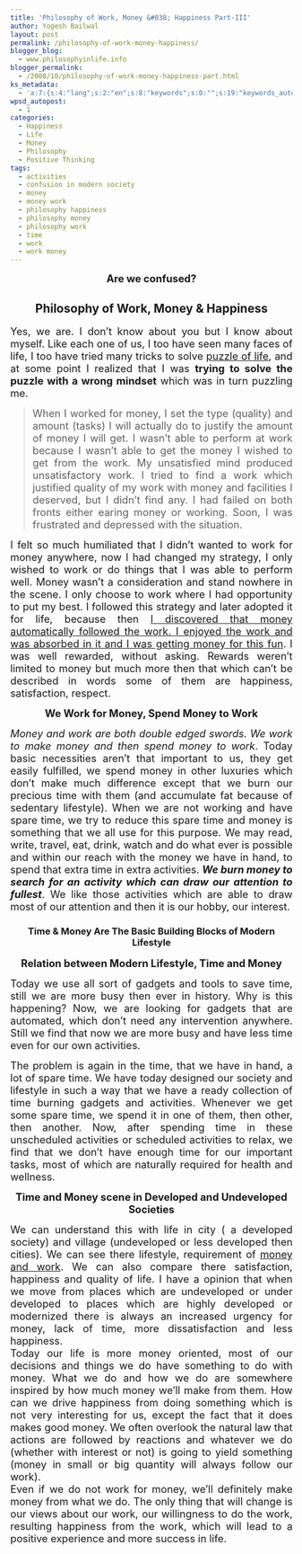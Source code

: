 ```yaml
---
title: 'Philosophy of Work, Money &#038; Happiness Part-III'
author: Yogesh Bailwal
layout: post
permalink: /philosophy-of-work-money-happiness/
blogger_blog:
  - www.philosophyinlife.info
blogger_permalink:
  - /2008/10/philosophy-of-work-money-happiness-part.html
ks_metadata:
  - 'a:7:{s:4:"lang";s:2:"en";s:8:"keywords";s:0:"";s:19:"keywords_autoupdate";s:1:"0";s:11:"description";s:0:"";s:22:"description_autoupdate";s:1:"0";s:5:"title";s:0:"";s:6:"robots";s:12:"index,follow";}'
wpsd_autopost:
  - 1
categories:
  - Happiness
  - Life
  - Money
  - Philosophy
  - Positive Thinking
tags:
  - activities
  - confusion in modern society
  - money
  - money work
  - philosophy happiness
  - philosophy money
  - philosophy work
  - time
  - work
  - work money
---
```

<p style="font-weight: bold; text-align: center;">
  <span style="font-size: 130%;">Are we confused?</span>
</p>

<h2 style="text-align: center;">
  Philosophy of Work, Money & Happiness
</h2>

<p style="text-align: justify;">
  <span style="font-size: 130%;">Yes, we are. I don&#8217;t know about you but I know about myself. Like each one of us, I too have seen many faces of life, I too have tried many tricks to solve <a href="http://www.philosophyinlife.info/mystery-of-life-nature/">puzzle of life</a>, and at some point I realized that I was <span style="font-weight: bold;">trying to solve the puzzle with a wrong mindset</span> which was in turn puzzling me.</span>
</p>

<div style="text-align: justify;">
</div>

> <p style="text-align: justify;">
>   <span style="font-size: 130%;">When I worked for money, I set the type (quality) and amount (tasks) I will actually do to justify the amount of money I will get. I wasn&#8217;t able to perform at work because I wasn&#8217;t able to get the money I wished to get from the work. My unsatisfied mind produced unsatisfactory work. I tried to find a work which justified quality of my work with money and facilities I deserved, but I didn&#8217;t find any. I had failed on both fronts either earing money or working. Soon, I was frustrated and depressed with the situation. </span>
> </p>

<div style="text-align: justify;">
</div>

<p style="text-align: justify;">
  <span style="font-size: 130%;">I felt so much humiliated that I didn&#8217;t wanted to work for money anywhere, now I had changed my strategy, I only wished to work or do things that I was able to perform well. Money wasn&#8217;t a consideration and stand nowhere in the scene. I only choose to work where I had opportunity to put my best. I followed this strategy and later adopted it for life, because then <span style="text-decoration: underline;">I discovered that money automatically followed the work. I enjoyed the work and was absorbed in it and I was getting money for this fun</span>. I was well rewarded, without asking. Rewards weren&#8217;t limited to money but much more then that which can&#8217;t be described in words some of them are happiness, satisfaction, respect.</span>
</p>

<div style="text-align: justify;">
</div>

<p style="font-weight: bold; text-align: center;">
  <span style="font-size: 130%;">We Work for Money, Spend Money to Work</span>
</p>

<div style="text-align: justify;">
</div>

<p style="text-align: justify;">
  <span style="font-size: 130%;"><em>Money and work are both double edged swords. We work to make money and then spend money to work</em>. Today basic necessities aren&#8217;t that important to us, they get easily fulfilled, we spend money in other luxuries which don&#8217;t make much difference except that we burn our precious time with them (and accumulate fat because of sedentary lifestyle). When we are not working and have spare time, we try to reduce this spare time and money is something that we all use for this purpose. We may read, write, travel, eat, drink, watch and do what ever is possible and within our reach with the money we have in hand, to spend that extra time in extra activities. <strong style="font-style: italic;">We burn money to search for an activity which can draw our attention to fullest</strong>. We like those activities which are able to draw most of our attention and then it is our hobby, our interest. </span>
</p>

<h3 style="text-align: center;">
  Time & Money Are The Basic Building Blocks of Modern Lifestyle
</h3>

<p style="font-weight: bold; text-align: center;">
  <span style="font-size: 130%;">Relation between Modern Lifestyle, Time and Money</span>
</p>

<p style="text-align: justify;">
  <span style="font-size: 130%;">Today we use all sort of gadgets and tools to save time, still we are more busy then ever in history. Why is this happening? Now, we are looking for gadgets that are automated, which don&#8217;t need any intervention anywhere. Still we find that now we are more busy and have less time even for our own activities.</span>
</p>

<div style="text-align: justify;">
</div>

<p style="text-align: justify;">
  <span style="font-size: 130%;">The problem is again in the time, that we have in hand, a lot of spare time. We have today designed our society and lifestyle in such a way that we have a ready collection of time burning gadgets and activities. Whenever we get some spare time, we spend it in one of them, then other, then another. Now, after spending time in these unscheduled activities or scheduled activities to relax, we find that we don&#8217;t have enough time for our important tasks, most of which are naturally required for health and wellness.</span>
</p>

<div style="text-align: justify;">
</div>

<p style="font-weight: bold; text-align: center;">
  <span style="font-size: 130%;">Time and Money scene in Developed and Undeveloped Societies</span>
</p>

<div style="text-align: justify;">
  <span style="font-size: 130%;">We can understand this with life in city ( a developed society) and village (undeveloped or less developed then cities). We can see there lifestyle, requirement of <a href="http://www.philosophyinlife.info/modern-philosophy-of-work-and-money/">money and work</a>. We can also compare there satisfaction, happiness and quality of life. I have a opinion that when we move from places which are undeveloped or under developed to places which are highly developed or modernized there is always an increased urgency for money, lack of time, more dissatisfaction and less happiness. </span>
</div>

<div style="text-align: justify;">
</div>

<div style="text-align: justify;">
  <span style="font-size: 130%;">Today our life is more money oriented, most of our decisions and things we do have something to do with money. What we do and how we do are somewhere inspired by how much money we&#8217;ll make from them. How can we drive happiness from doing something which is not very interesting for us, except the fact that it does makes good money. We often overlook the natural law that actions are followed by reactions and whatever we do (whether with interest or not) is going to yield something (money in small or big quantity will always follow our work).</span>
</div>

<div style="text-align: justify;">
</div>

<div style="text-align: justify;">
  <span style="font-size: 130%;">Even if we do not work for money, we&#8217;ll definitely make money from what we do. The only thing that will change is our views about our work, our willingness to do the work, resulting happiness from the work, which will lead to a positive experience and more success in life.<br /> </span>
</div>